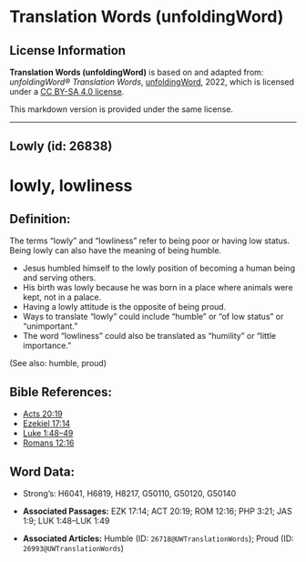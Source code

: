 # Translation Words (unfoldingWord)

## License Information

**Translation Words (unfoldingWord)** is based on and adapted from: _unfoldingWord® Translation Words_, [unfoldingWord](https://unfoldingword.org/utw), 2022, which is licensed under a [CC BY-SA 4.0 license](https://creativecommons.org/licenses/by-sa/4.0/legalcode.en).

This markdown version is provided under the same license.



--------------------------------

## Lowly (id: 26838)

lowly, lowliness
================

Definition:
-----------

The terms “lowly” and “lowliness” refer to being poor or having low status. Being lowly can also have the meaning of being humble.

* Jesus humbled himself to the lowly position of becoming a human being and serving others.
* His birth was lowly because he was born in a place where animals were kept, not in a palace.
* Having a lowly attitude is the opposite of being proud.
* Ways to translate “lowly” could include “humble” or “of low status” or “unimportant.”
* The word “lowliness” could also be translated as “humility” or “little importance.”

(See also: humble, proud)

Bible References:
-----------------

* [Acts 20:19](https://ref.ly/Acts20:19)
* [Ezekiel 17:14](https://ref.ly/Ezek17:14)
* [Luke 1:48–49](https://ref.ly/Luke1:48-Luke1:49)
* [Romans 12:16](https://ref.ly/Rom12:16)

Word Data:
----------

* Strong’s: H6041, H6819, H8217, G50110, G50120, G50140

* **Associated Passages:** EZK 17:14; ACT 20:19; ROM 12:16; PHP 3:21; JAS 1:9; LUK 1:48–LUK 1:49
* **Associated Articles:** Humble (ID: `26718@UWTranslationWords`); Proud (ID: `26993@UWTranslationWords`)

